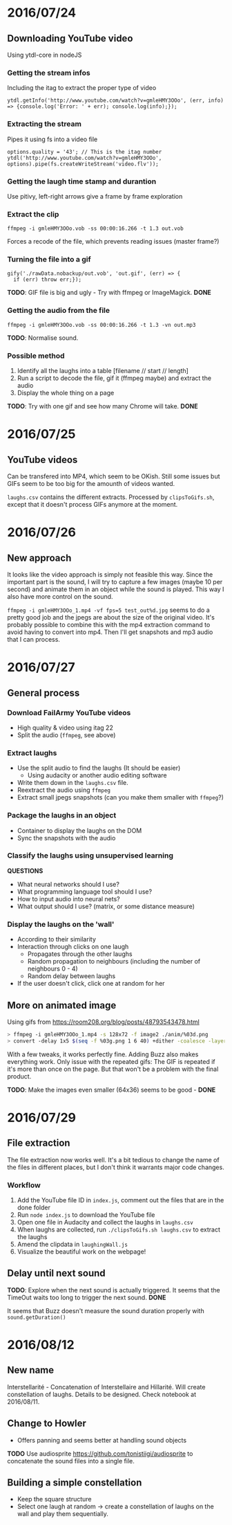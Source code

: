 # 2016/07/24

## Downloading YouTube video
Using ytdl-core in nodeJS

### Getting the stream infos
Including the itag to extract the proper type of video
```
ytdl.getInfo('http://www.youtube.com/watch?v=gmleHMY3OOo', (err, info) => {console.log('Error: ' + err); console.log(info);});
```

### Extracting the stream
Pipes it using fs into a video file
```
options.quality = '43'; // This is the itag number
ytdl('http://www.youtube.com/watch?v=gmleHMY3OOo', options).pipe(fs.createWriteStream('video.flv'));
```
### Getting the laugh time stamp and durantion
Use pitivy, left-right arrows give a frame by frame exploration

### Extract the clip
```
ffmpeg -i gmleHMY3OOo.vob -ss 00:00:16.266 -t 1.3 out.vob
```
Forces a recode of the file, which prevents reading issues (master frame?)

### Turning the file into a gif
```
gify('./rawData.nobackup/out.vob', 'out.gif', (err) => {
  if (err) throw err;});
```
**TODO**: GIF file is big and ugly - Try with ffmpeg or ImageMagick. **DONE**

### Getting the audio from the file
```
ffmpeg -i gmleHMY3OOo.vob -ss 00:00:16.266 -t 1.3 -vn out.mp3
```
**TODO**: Normalise sound.

### Possible method
1. Identify all the laughs into a table [filename // start // length]
2. Run a script to decode the file, gif it (ffmpeg maybe) and extract the audio
3. Display the whole thing on a page

**TODO**: Try with one gif and see how many Chrome will take. **DONE**

# 2016/07/25

## YouTube videos
Can be transfered into MP4, which seem to be OKish. Still some issues but GIFs seem to be too big for the amounth of videos wanted.

`laughs.csv` contains the different extracts.
Processed by `clipsToGifs.sh`, except that it doesn't process GIFs anymore at the moment.

# 2016/07/26

## New approach
It looks like the video approach is simply not feasible this way. Since the important part is the sound, I will try to capture a few images (maybe 10 per second) and animate them in an object while the sound is played. This way I also have more control on the sound.

`ffmpeg -i gmleHMY3OOo_1.mp4 -vf fps=5 test_out%d.jpg` seems to do a pretty good job and the jpegs are about the size of the original video. It's probably possible to combine this with the mp4 extraction command to avoid having to convert into mp4. Then I'll get snapshots and mp3 audio that I can process.

# 2016/07/27

## General process

### Download FailArmy YouTube videos
* High quality & video using itag 22
* Split the audio (`ffmpeg`, see above)

### Extract laughs
* Use the split audio to find the laughs (It should be easier)
  - Using audacity or another audio editing software
* Write them down in the `laughs.csv` file.
* Reextract the audio using `ffmpeg`
* Extract small jpegs snapshots (can you make them smaller with `ffmpeg`?)

### Package the laughs in an object
* Container to display the laughs on the DOM
* Sync the snapshots with the audio

### Classify the laughs using unsupervised learning
**QUESTIONS**
* What neural networks should I use?
* What programming language tool should I use?
* How to input audio into neural nets?
* What output should I use? (matrix, or some distance measure)

### Display the laughs on the 'wall'
* According to their similarity
* Interaction through clicks on one laugh
  - Propagates through the other laughs
  - Random propagation to neighbours (including the number of neighbours 0 - 4)
  - Random delay between laughs
* If the user doesn't click, click one at random for her

## More on animated image
Using gifs from https://room208.org/blog/posts/48793543478.html
``` bash
> ffmpeg -i gmleHMY3OOo_1.mp4 -s 128x72 -f image2 ./anim/%03d.png  
> convert -delay 1x5 $(seq -f %03g.png 1 6 40) +dither -coalesce -layers OptimizeTransparency +map animation.gif
```

With a few tweaks, it works perfectly fine. Adding Buzz also makes everything work. Only issue with the repeated gifs: The GIF is repeated if it's more than once on the page. But that won't be a problem with the final product.

**TODO**: Make the images even smaller (64x36) seems to be good - **DONE**

# 2016/07/29

## File extraction
The file extraction now works well. It's a bit tedious to change the name of the files in different places, but I don't think it warrants major code changes.

### Workflow
1. Add the YouTube file ID in `index.js`, comment out the files that are in the done folder
2. Run `node index.js` to download the YouTube file
3. Open one file in Audacity and collect the laughs in `laughs.csv`
4. When laughs are collected, run `./clipsToGifs.sh laughs.csv` to extract the laughs
5. Amend the clipdata in `laughingWall.js`
6. Visualize the beautiful work on the webpage!

## Delay until next sound
**TODO**: Explore when the next sound is actually triggered. It seems that the TimeOut waits too long to trigger the next sound. **DONE**

It seems that Buzz doesn't measure the sound duration properly with `sound.getDuration()`

# 2016/08/12

## New name
Interstellarité - Concatenation of Interstellaire and Hillarité.
Will create constellation of laughs. Details to be designed. Check notebook at 2016/08/11.

## Change to Howler
* Offers panning and seems better at handling sound objects

**TODO** Use audiosprite https://github.com/tonistiigi/audiosprite to concatenate the sound files into a single file.

## Building a simple constellation
* Keep the square structure
* Select one laugh at random -> create a constellation of laughs on the wall and play them sequentially.
